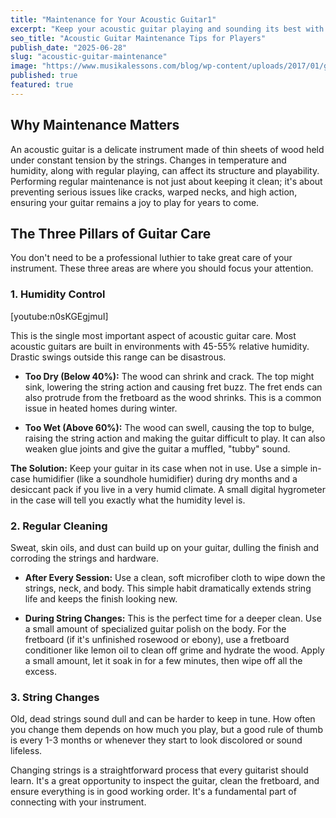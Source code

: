 ```yaml
---
title: "Maintenance for Your Acoustic Guitar1"
excerpt: "Keep your acoustic guitar playing and sounding its best with these simple, regular maintenance tips. A little care goes a long way in preserving your instrument's health and playability."
seo_title: "Acoustic Guitar Maintenance Tips for Players"
publish_date: "2025-06-28"
slug: "acoustic-guitar-maintenance"
image: "https://www.musikalessons.com/blog/wp-content/uploads/2017/01/guitar-maintenance.jpg"
published: true
featured: true
---
```


## Why Maintenance Matters

An acoustic guitar is a delicate instrument made of thin sheets of wood held under constant tension by the strings. Changes in temperature and humidity, along with regular playing, can affect its structure and playability. Performing regular maintenance is not just about keeping it clean; it's about preventing serious issues like cracks, warped necks, and high action, ensuring your guitar remains a joy to play for years to come.

## The Three Pillars of Guitar Care

You don't need to be a professional luthier to take great care of your instrument. These three areas are where you should focus your attention.

### 1. Humidity Control

\[youtube:n0sKGEgjmuI]

This is the single most important aspect of acoustic guitar care. Most acoustic guitars are built in environments with 45-55% relative humidity. Drastic swings outside this range can be disastrous.

* **Too Dry (Below 40%):** The wood can shrink and crack. The top might sink, lowering the string action and causing fret buzz. The fret ends can also protrude from the fretboard as the wood shrinks. This is a common issue in heated homes during winter.

* **Too Wet (Above 60%):** The wood can swell, causing the top to bulge, raising the string action and making the guitar difficult to play. It can also weaken glue joints and give the guitar a muffled, "tubby" sound.

**The Solution:** Keep your guitar in its case when not in use. Use a simple in-case humidifier (like a soundhole humidifier) during dry months and a desiccant pack if you live in a very humid climate. A small digital hygrometer in the case will tell you exactly what the humidity level is.

### 2. Regular Cleaning

Sweat, skin oils, and dust can build up on your guitar, dulling the finish and corroding the strings and hardware.

* **After Every Session:** Use a clean, soft microfiber cloth to wipe down the strings, neck, and body. This simple habit dramatically extends string life and keeps the finish looking new.

* **During String Changes:** This is the perfect time for a deeper clean. Use a small amount of specialized guitar polish on the body. For the fretboard (if it's unfinished rosewood or ebony), use a fretboard conditioner like lemon oil to clean off grime and hydrate the wood. Apply a small amount, let it soak in for a few minutes, then wipe off all the excess.

### 3. String Changes

Old, dead strings sound dull and can be harder to keep in tune. How often you change them depends on how much you play, but a good rule of thumb is every 1-3 months or whenever they start to look discolored or sound lifeless.

Changing strings is a straightforward process that every guitarist should learn. It's a great opportunity to inspect the guitar, clean the fretboard, and ensure everything is in good working order. It's a fundamental part of connecting with your instrument.